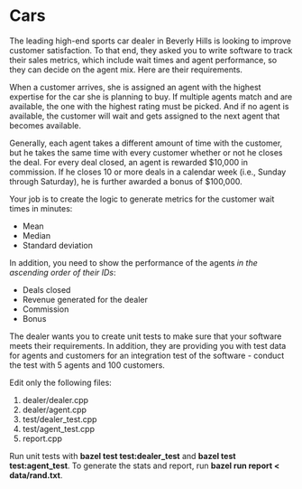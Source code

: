 # Cars

The leading high-end sports car dealer in Beverly Hills is looking to improve customer satisfaction. To that end, they asked you to write software to track their sales metrics, which include wait times and agent performance, so they can decide on the agent mix. Here are their requirements.

When a customer arrives, she is assigned an agent with the highest expertise for the car she is planning to buy. If multiple agents match and are available, the one with the highest rating must be picked. And if no agent is available, the customer will wait and gets assigned to the next agent that becomes available.

Generally, each agent takes a different amount of time with the customer, but he takes the same time with every customer whether or not he closes the deal. For every deal closed, an agent is rewarded $10,000 in commission. If he closes 10 or more deals in a calendar week (i.e., Sunday through Saturday), he is further awarded a bonus of $100,000.

Your job is to create the logic to generate metrics for the customer wait times in minutes:

* Mean
* Median
* Standard deviation

In addition, you need to show the performance of the agents *in the ascending order of their IDs*:

* Deals closed
* Revenue generated for the dealer
* Commission
* Bonus

The dealer wants you to create unit tests to make sure that your software meets their requirements. In addition, they are providing you with test data for agents and customers for an integration test of the software - conduct the test with 5 agents and 100 customers.

Edit only the following files:

1. dealer/dealer.cpp
1. dealer/agent.cpp
1. test/dealer_test.cpp
1. test/agent_test.cpp
1. report.cpp

Run unit tests with **bazel test test:dealer_test** and **bazel test test:agent_test**. To generate the stats and report, run **bazel run report < data/rand.txt**.
